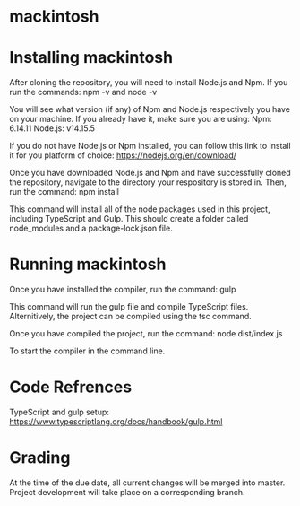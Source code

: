 # mackintosh

# Installing mackintosh
After cloning the repository, you will need to install Node.js and Npm. If you run the commands:
npm -v and node -v

You will see what version (if any) of Npm and Node.js respectively you have on your machine. If you already have it, make sure you are using:
Npm: 6.14.11
Node.js: v14.15.5

If you do not have Node.js or Npm installed, you can follow this link to install it for you platform of choice: https://nodejs.org/en/download/

Once you have downloaded Node.js and Npm and have successfully cloned the repository, navigate to the directory your respository is stored in. Then, run the command:
npm install

This command will install all of the node packages used in this project, including TypeScript and Gulp. This should create a folder called node_modules and a package-lock.json file.

# Running mackintosh
Once you have installed the compiler, run the command:
gulp

This command will run the gulp file and compile TypeScript files. Alternitively, the project can be compiled using the tsc command.

Once you have compiled the project, run the command:
node dist/index.js

To start the compiler in the command line.

# Code Refrences

TypeScript and gulp setup: https://www.typescriptlang.org/docs/handbook/gulp.html

# Grading

At the time of the due date, all current changes will be merged into master. Project development will take place on a corresponding branch.
